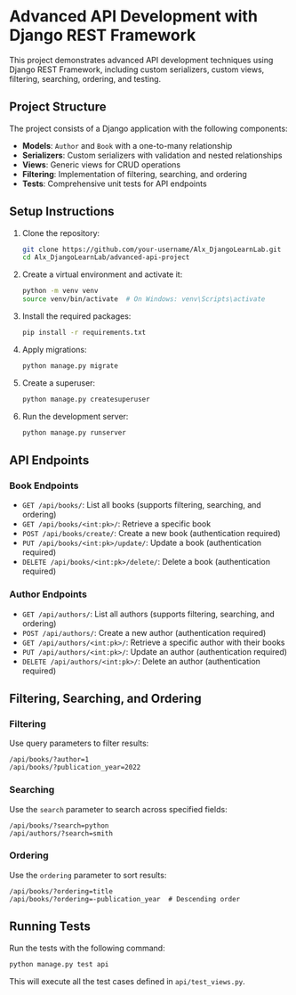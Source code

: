 # Advanced API Development with Django REST Framework

This project demonstrates advanced API development techniques using Django REST Framework, including custom serializers, custom views, filtering, searching, ordering, and testing.

## Project Structure

The project consists of a Django application with the following components:

- **Models**: `Author` and `Book` with a one-to-many relationship
- **Serializers**: Custom serializers with validation and nested relationships
- **Views**: Generic views for CRUD operations
- **Filtering**: Implementation of filtering, searching, and ordering
- **Tests**: Comprehensive unit tests for API endpoints

## Setup Instructions

1. Clone the repository:
   ```bash
   git clone https://github.com/your-username/Alx_DjangoLearnLab.git
   cd Alx_DjangoLearnLab/advanced-api-project
   ```

2. Create a virtual environment and activate it:
   ```bash
   python -m venv venv
   source venv/bin/activate  # On Windows: venv\Scripts\activate
   ```

3. Install the required packages:
   ```bash
   pip install -r requirements.txt
   ```

4. Apply migrations:
   ```bash
   python manage.py migrate
   ```

5. Create a superuser:
   ```bash
   python manage.py createsuperuser
   ```

6. Run the development server:
   ```bash
   python manage.py runserver
   ```

## API Endpoints

### Book Endpoints
- `GET /api/books/`: List all books (supports filtering, searching, and ordering)
- `GET /api/books/<int:pk>/`: Retrieve a specific book
- `POST /api/books/create/`: Create a new book (authentication required)
- `PUT /api/books/<int:pk>/update/`: Update a book (authentication required)
- `DELETE /api/books/<int:pk>/delete/`: Delete a book (authentication required)

### Author Endpoints
- `GET /api/authors/`: List all authors (supports filtering, searching, and ordering)
- `POST /api/authors/`: Create a new author (authentication required)
- `GET /api/authors/<int:pk>/`: Retrieve a specific author with their books
- `PUT /api/authors/<int:pk>/`: Update an author (authentication required)
- `DELETE /api/authors/<int:pk>/`: Delete an author (authentication required)

## Filtering, Searching, and Ordering

### Filtering
Use query parameters to filter results:
```
/api/books/?author=1
/api/books/?publication_year=2022
```

### Searching
Use the `search` parameter to search across specified fields:
```
/api/books/?search=python
/api/authors/?search=smith
```

### Ordering
Use the `ordering` parameter to sort results:
```
/api/books/?ordering=title
/api/books/?ordering=-publication_year  # Descending order
```

## Running Tests

Run the tests with the following command:
```bash
python manage.py test api
```

This will execute all the test cases defined in `api/test_views.py`.